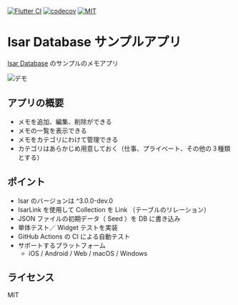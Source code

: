 [![Flutter CI](https://github.com/susatthi/flutter-sample-isar/actions/workflows/flutter_ci.yaml/badge.svg)](https://github.com/susatthi/flutter-sample-isar/actions/workflows/flutter_ci.yaml)
[![codecov](https://codecov.io/gh/susatthi/flutter-sample-isar/branch/main/graph/badge.svg?token=ZGF5SOBBSM)](https://codecov.io/gh/susatthi/flutter-sample-isar)
<a href="https://opensource.org/licenses/MIT"><img src="https://img.shields.io/badge/License-MIT-purple" alt="MIT"></a>

# Isar Database サンプルアプリ

[Isar Database](https://pub.dev/packages/isar) のサンプルのメモアプリ

![デモ](https://user-images.githubusercontent.com/13707135/172751546-4b8b5e0a-ab36-404e-adeb-63742da841fd.gif)

## アプリの概要

- メモを追加、編集、削除ができる
- メモの一覧を表示できる
- メモをカテゴリにわけて管理できる
- カテゴリはあらかじめ用意しておく（仕事、プライベート、その他の３種類とする）

## ポイント

- Isar のバージョンは ^3.0.0-dev.0
- IsarLink を使用して Collection を Link （テーブルのリレーション）
- JSON ファイルの初期データ（ Seed ）を DB に書き込み
- 単体テスト／ Widget テストを実装
- GitHub Actions の CI による自動テスト
- サポートするプラットフォーム
  - iOS / Android / Web / macOS / Windows

## ライセンス

MIT
